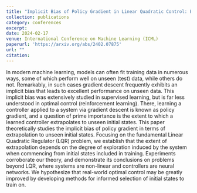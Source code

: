 ```yaml
---
title: "Implicit Bias of Policy Gradient in Linear Quadratic Control: Extrapolation to Unseen Initial States!"
collection: publications
category: conferences
excerpt: 
date: 2024-02-17
venue: International Conference on Machine Learning (ICML)
paperurl: 'https://arxiv.org/abs/2402.07875'
url: ""
citation:
---
```


In modern machine learning, models can often fit training data in numerous ways, some of which perform well on unseen (test) data, while others do not. Remarkably, in such cases gradient descent frequently exhibits an implicit bias that leads to excellent performance on unseen data. This implicit bias was extensively studied in supervised learning, but is far less understood in optimal control (reinforcement learning). There, learning a controller applied to a system via gradient descent is known as policy gradient, and a question of prime importance is the extent to which a learned controller extrapolates to unseen initial states. This paper theoretically studies the implicit bias of policy gradient in terms of extrapolation to unseen initial states. Focusing on the fundamental Linear Quadratic Regulator (LQR) problem, we establish that the extent of extrapolation depends on the degree of exploration induced by the system when commencing from initial states included in training. Experiments corroborate our theory, and demonstrate its conclusions on problems beyond LQR, where systems are non-linear and controllers are neural networks. We hypothesize that real-world optimal control may be greatly improved by developing methods for informed selection of initial states to train on.
